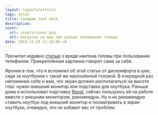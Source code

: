 ```yaml
---
layout: layouts/article
tags: notes
title: Синдром text neck
description:
cover:
  url: assets/cover.png
  alt: Нагрузка на шею при разных положениях головы
date: 2019-11-24 21:10:00 +6
---
```

Прочитал недавно [статью](https://multimedia.scmp.com/lifestyle/article/2183329/text-neck/) о вреде наклона головы при пользовании телефоном. Прикреплённая картинка говорит сама за себя.

Ирония в том, что я вспомнил об этой статье от дискомфорта в шее, сидя за ноутбуком с такой же наклонённой головой. В очередной раз напоминаю себе и вам, что экран должен располагаться на высоте глаз: нужен внешний монитор или подставка для ноутбука. Раньше дома я использовал подставку [Roost](https://www.therooststand.com), сейчас пользуюсь ей на работе вместе с внешним монитором, рекомендую. Ну и не рекомендую ставить ноутбук под внешний монитор и посматривать в экран ноутбука, очевидно, это не избавит вас от проблем.
